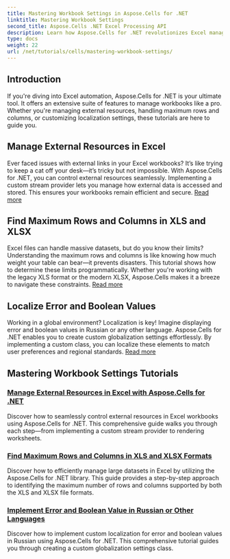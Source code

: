 ```yaml
---
title: Mastering Workbook Settings in Aspose.Cells for .NET
linktitle: Mastering Workbook Settings
second_title: Aspose.Cells .NET Excel Processing API
description: Learn how Aspose.Cells for .NET revolutionizes Excel management. Tutorials cover localization, dataset management, external resources, and workbook settings in depth.
type: docs
weight: 22
url: /net/tutorials/cells/mastering-workbook-settings/
---
```


## Introduction

If you're diving into Excel automation, Aspose.Cells for .NET is your ultimate tool. It offers an extensive suite of features to manage workbooks like a pro. Whether you're managing external resources, handling maximum rows and columns, or customizing localization settings, these tutorials are here to guide you.

## Manage External Resources in Excel

Ever faced issues with external links in your Excel workbooks? It’s like trying to keep a cat off your desk—it’s tricky but not impossible. With Aspose.Cells for .NET, you can control external resources seamlessly. Implementing a custom stream provider lets you manage how external data is accessed and stored. This ensures your workbooks remain efficient and secure. [Read more](./manage-external-resources-in-excel/)

## Find Maximum Rows and Columns in XLS and XLSX

Excel files can handle massive datasets, but do you know their limits? Understanding the maximum rows and columns is like knowing how much weight your table can bear—it prevents disasters. This tutorial shows how to determine these limits programmatically. Whether you're working with the legacy XLS format or the modern XLSX, Aspose.Cells makes it a breeze to navigate these constraints. [Read more](./find-maximum-rows-and-columns/)

## Localize Error and Boolean Values

Working in a global environment? Localization is key! Imagine displaying error and boolean values in Russian or any other language. Aspose.Cells for .NET enables you to create custom globalization settings effortlessly. By implementing a custom class, you can localize these elements to match user preferences and regional standards. [Read more](./implement-error-and-boolean-value-in-russian-languages/)

## Mastering Workbook Settings Tutorials
### [Manage External Resources in Excel with Aspose.Cells for .NET](./manage-external-resources-in-excel/)
Discover how to seamlessly control external resources in Excel workbooks using Aspose.Cells for .NET. This comprehensive guide walks you through each step—from implementing a custom stream provider to rendering worksheets.
### [Find Maximum Rows and Columns in XLS and XLSX Formats](./find-maximum-rows-and-columns/)
Discover how to efficiently manage large datasets in Excel by utilizing the Aspose.Cells for .NET library. This guide provides a step-by-step approach to identifying the maximum number of rows and columns supported by both the XLS and XLSX file formats.
### [Implement Error and Boolean Value in Russian or Other Languages](./implement-error-and-boolean-value-in-russian-languages/)
Discover how to implement custom localization for error and boolean values in Russian using Aspose.Cells for .NET. This comprehensive tutorial guides you through creating a custom globalization settings class.
